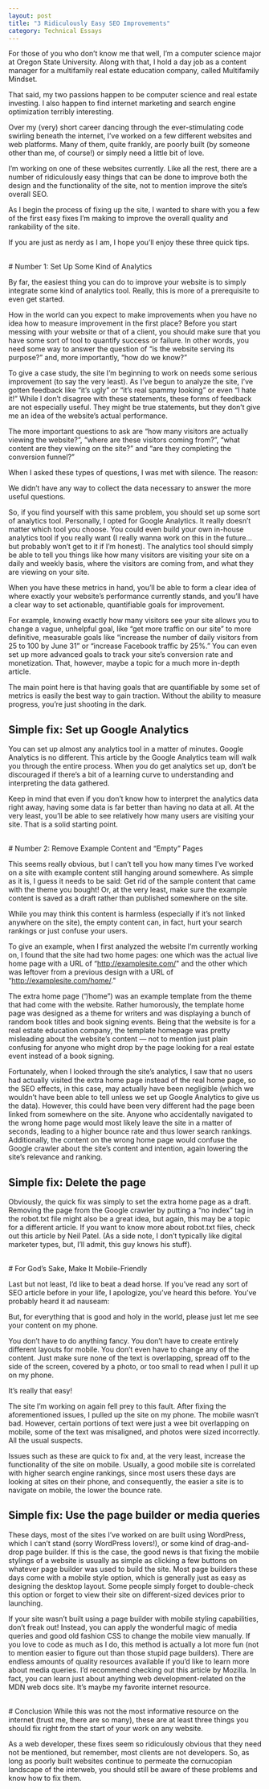 ```yaml
---
layout: post 
title: "3 Ridiculously Easy SEO Improvements"
category: Technical Essays
---
```


For those of you who don’t know me that well, I’m a computer science major at Oregon State University. Along with that, I hold a day job as a content manager for a multifamily real estate education company, called Multifamily Mindset.

That said, my two passions happen to be computer science and real estate investing. I also happen to find internet marketing and search engine optimization terribly interesting.

Over my (very) short career dancing through the ever-stimulating code swirling beneath the internet, I’ve worked on a few different websites and web platforms. Many of them, quite frankly, are poorly built (by someone other than me, of course!) or simply need a little bit of love.

I’m working on one of these websites currently. Like all the rest, there are a number of ridiculously easy things that can be done to improve both the design and the functionality of the site, not to mention improve the site’s overall SEO.

As I begin the process of fixing up the site, I wanted to share with you a few of the first easy fixes I’m making to improve the overall quality and rankability of the site.

If you are just as nerdy as I am, I hope you’ll enjoy these three quick tips.

<br>
# Number 1: Set Up Some Kind of Analytics

By far, the easiest thing you can do to improve your website is to simply integrate some kind of analytics tool. Really, this is more of a prerequisite to even get started.

How in the world can you expect to make improvements when you have no idea how to measure improvement in the first place? Before you start messing with your website or that of a client, you should make sure that you have some sort of tool to quantify success or failure. In other words, you need some way to answer the question of “is the website serving its purpose?” and, more importantly, “how do we know?”

To give a case study, the site I’m beginning to work on needs some serious improvement (to say the very least). As I’ve begun to analyze the site, I’ve gotten feedback like “it’s ugly” or “it’s real spammy looking” or even “I hate it!” While I don’t disagree with these statements, these forms of feedback are not especially useful. They might be true statements, but they don’t give me an idea of the website’s actual performance.

The more important questions to ask are “how many visitors are actually viewing the website?”, “where are these visitors coming from?”, “what content are they viewing on the site?” and “are they completing the conversion funnel?”

When I asked these types of questions, I was met with silence. The reason:

We didn’t have any way to collect the data necessary to answer the more useful questions.

So, if you find yourself with this same problem, you should set up some sort of analytics tool. Personally, I opted for Google Analytics. It really doesn’t matter which tool you choose. You could even build your own in-house analytics tool if you really want (I really wanna work on this in the future… but probably won’t get to it if I’m honest). The analytics tool should simply be able to tell you things like how many visitors are visiting your site on a daily and weekly basis, where the visitors are coming from, and what they are viewing on your site.

When you have these metrics in hand, you’ll be able to form a clear idea of where exactly your website’s performance currently stands, and you’ll have a clear way to set actionable, quantifiable goals for improvement.

For example, knowing exactly how many visitors see your site allows you to change a vague, unhelpful goal, like “get more traffic on our site” to more definitive, measurable goals like “increase the number of daily visitors from 25 to 100 by June 31” or “increase Facebook traffic by 25%.” You can even set up more advanced goals to track your site’s conversion rate and monetization. That, however, maybe a topic for a much more in-depth article.

The main point here is that having goals that are quantifiable by some set of metrics is easily the best way to gain traction. Without the ability to measure progress, you’re just shooting in the dark.

## Simple fix: Set up Google Analytics

You can set up almost any analytics tool in a matter of minutes. Google Analytics is no different. This article by the Google Analytics team will walk you through the entire process. When you do get analytics set up, don’t be discouraged if there’s a bit of a learning curve to understanding and interpreting the data gathered.

Keep in mind that even if you don’t know how to interpret the analytics data right away, having some data is far better than having no data at all. At the very least, you’ll be able to see relatively how many users are visiting your site. That is a solid starting point.

<br>
# Number 2: Remove Example Content and “Empty” Pages

This seems really obvious, but I can’t tell you how many times I’ve worked on a site with example content still hanging around somewhere. As simple as it is, I guess it needs to be said: Get rid of the sample content that came with the theme you bought! Or, at the very least, make sure the example content is saved as a draft rather than published somewhere on the site.

While you may think this content is harmless (especially if it’s not linked anywhere on the site), the empty content can, in fact, hurt your search rankings or just confuse your users.

To give an example, when I first analyzed the website I’m currently working on, I found that the site had two home pages: one which was the actual live home page with a URL of “http://examplesite.com/" and the other which was leftover from a previous design with a URL of “http://examplesite.com/home/."

The extra home page (“/home”) was an example template from the theme that had come with the website. Rather humorously, the template home page was designed as a theme for writers and was displaying a bunch of random book titles and book signing events. Being that the website is for a real estate education company, the template homepage was pretty misleading about the website’s content — not to mention just plain confusing for anyone who might drop by the page looking for a real estate event instead of a book signing.

Fortunately, when I looked through the site’s analytics, I saw that no users had actually visited the extra home page instead of the real home page, so the SEO effects, in this case, may actually have been negligible (which we wouldn’t have been able to tell unless we set up Google Analytics to give us the data). However, this could have been very different had the page been linked from somewhere on the site. Anyone who accidentally navigated to the wrong home page would most likely leave the site in a matter of seconds, leading to a higher bounce rate and thus lower search rankings. Additionally, the content on the wrong home page would confuse the Google crawler about the site’s content and intention, again lowering the site’s relevance and ranking.

## Simple fix: Delete the page

Obviously, the quick fix was simply to set the extra home page as a draft. Removing the page from the Google crawler by putting a “no index” tag in the robot.txt file might also be a great idea, but again, this may be a topic for a different article. If you want to know more about robot.txt files, check out this article by Neil Patel. (As a side note, I don’t typically like digital marketer types, but, I’ll admit, this guy knows his stuff).

<br>
# For God’s Sake, Make It Mobile-Friendly

Last but not least, I’d like to beat a dead horse. If you’ve read any sort of SEO article before in your life, I apologize, you’ve heard this before. You’ve probably heard it ad nauseam:

But, for everything that is good and holy in the world, please just let me see your content on my phone.

You don’t have to do anything fancy. You don’t have to create entirely different layouts for mobile. You don’t even have to change any of the content. Just make sure none of the text is overlapping, spread off to the side of the screen, covered by a photo, or too small to read when I pull it up on my phone.

It’s really that easy!

The site I’m working on again fell prey to this fault. After fixing the aforementioned issues, I pulled up the site on my phone. The mobile wasn’t bad. However, certain portions of text were just a wee bit overlapping on mobile, some of the text was misaligned, and photos were sized incorrectly. All the usual suspects.

Issues such as these are quick to fix and, at the very least, increase the functionality of the site on mobile. Usually, a good mobile site is correlated with higher search engine rankings, since most users these days are looking at sites on their phone, and consequently, the easier a site is to navigate on mobile, the lower the bounce rate.

## Simple fix: Use the page builder or media queries

These days, most of the sites I’ve worked on are built using WordPress, which I can’t stand (sorry WordPress lovers!), or some kind of drag-and-drop page builder. If this is the case, the good news is that fixing the mobile stylings of a website is usually as simple as clicking a few buttons on whatever page builder was used to build the site. Most page builders these days come with a mobile style option, which is generally just as easy as designing the desktop layout. Some people simply forget to double-check this option or forget to view their site on different-sized devices prior to launching.

If your site wasn’t built using a page builder with mobile styling capabilities, don’t freak out! Instead, you can apply the wonderful magic of media queries and good old fashion CSS to change the mobile view manually. If you love to code as much as I do, this method is actually a lot more fun (not to mention easier to figure out than those stupid page builders). There are endless amounts of quality resources available if you’d like to learn more about media queries. I’d recommend checking out this article by Mozilla. In fact, you can learn just about anything web development-related on the MDN web docs site. It’s maybe my favorite internet resource.

<br>
# Conclusion
While this was not the most informative resource on the internet (trust me, there are so many), these are at least three things you should fix right from the start of your work on any website.

As a web developer, these fixes seem so ridiculously obvious that they need not be mentioned, but remember, most clients are not developers. So, as long as poorly built websites continue to permeate the cornucopian landscape of the interweb, you should still be aware of these problems and know how to fix them.